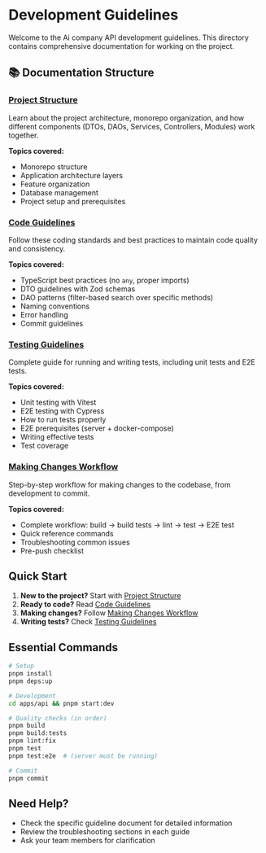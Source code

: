 # Development Guidelines

Welcome to the Ai company API development guidelines. This directory contains comprehensive documentation for working on the project.

## 📚 Documentation Structure

### [Project Structure](./project-structure.md)
Learn about the project architecture, monorepo organization, and how different components (DTOs, DAOs, Services, Controllers, Modules) work together.

**Topics covered:**
- Monorepo structure
- Application architecture layers
- Feature organization
- Database management
- Project setup and prerequisites

### [Code Guidelines](./code-guidelines.md)
Follow these coding standards and best practices to maintain code quality and consistency.

**Topics covered:**
- TypeScript best practices (no `any`, proper imports)
- DTO guidelines with Zod schemas
- DAO patterns (filter-based search over specific methods)
- Naming conventions
- Error handling
- Commit guidelines

### [Testing Guidelines](./testing.md)
Complete guide for running and writing tests, including unit tests and E2E tests.

**Topics covered:**
- Unit testing with Vitest
- E2E testing with Cypress
- How to run tests properly
- E2E prerequisites (server + docker-compose)
- Writing effective tests
- Test coverage

### [Making Changes Workflow](./making-changes.md)
Step-by-step workflow for making changes to the codebase, from development to commit.

**Topics covered:**
- Complete workflow: build → build tests → lint → test → E2E test
- Quick reference commands
- Troubleshooting common issues
- Pre-push checklist

## Quick Start

1. **New to the project?** Start with [Project Structure](./project-structure.md)
2. **Ready to code?** Read [Code Guidelines](./code-guidelines.md)
3. **Making changes?** Follow [Making Changes Workflow](./making-changes.md)
4. **Writing tests?** Check [Testing Guidelines](./testing.md)

## Essential Commands

```bash
# Setup
pnpm install
pnpm deps:up

# Development
cd apps/api && pnpm start:dev

# Quality checks (in order)
pnpm build
pnpm build:tests
pnpm lint:fix
pnpm test
pnpm test:e2e  # (server must be running)

# Commit
pnpm commit
```

## Need Help?

- Check the specific guideline document for detailed information
- Review the troubleshooting sections in each guide
- Ask your team members for clarification

